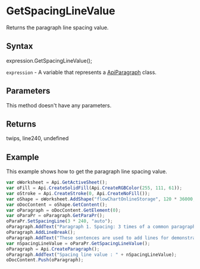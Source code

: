 # GetSpacingLineValue

Returns the paragraph line spacing value.

## Syntax

expression.GetSpacingLineValue();

`expression` - A variable that represents a [ApiParagraph](../ApiParagraph.md) class.

## Parameters

This method doesn't have any parameters.

## Returns

twips, line240, undefined

## Example

This example shows how to get the paragraph line spacing value.

```javascript
var oWorksheet = Api.GetActiveSheet();
var oFill = Api.CreateSolidFill(Api.CreateRGBColor(255, 111, 61));
var oStroke = Api.CreateStroke(0, Api.CreateNoFill());
var oShape = oWorksheet.AddShape("flowChartOnlineStorage", 120 * 36000, 70 * 36000, oFill, oStroke, 0, 2 * 36000, 0, 3 * 36000);
var oDocContent = oShape.GetContent();
var oParagraph = oDocContent.GetElement(0);
var oParaPr = oParagraph.GetParaPr();
oParaPr.SetSpacingLine(3 * 240, "auto");
oParagraph.AddText("Paragraph 1. Spacing: 3 times of a common paragraph line spacing.");
oParagraph.AddLineBreak();
oParagraph.AddText("These sentences are used to add lines for demonstrative purposes.");
var nSpacingLineValue = oParaPr.GetSpacingLineValue();
oParagraph = Api.CreateParagraph();
oParagraph.AddText("Spacing line value : " + nSpacingLineValue);
oDocContent.Push(oParagraph);
```
